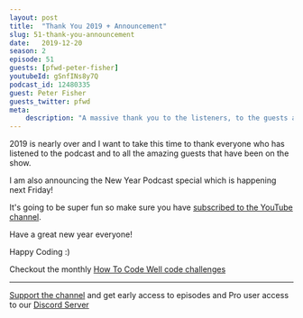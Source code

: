 ```yaml
---
layout: post
title:  "Thank You 2019 + Announcement"
slug: 51-thank-you-announcement
date:   2019-12-20
season: 2
episode: 51
guests: [pfwd-peter-fisher]
youtubeId: gSnfINs8y7Q
podcast_id: 12480335
guest: Peter Fisher
guests_twitter: pfwd
meta:
    description: "A massive thank you to the listeners, to the guests and for the support.  2019 was amazing!"
---
```

2019 is nearly over and I want to take this time to thank everyone who has listened to the podcast and to all the amazing guests that have been on the show.

I am also announcing the New Year Podcast special which is happening next Friday!

It's going to be super fun so make sure you have [subscribed to the YouTube channel](http://bit.ly/2wf9ufB).

Have a great new year everyone!

Happy Coding :)

Checkout the monthly [How To Code Well code challenges](http://codechallenges.howtocodewell.net)

-------------------------------

[Support the channel](https://www.patreon.com/howToCodeWell) and get early access to episodes and Pro user access to our [Discord Server](https://howtocodewell.net/discord)
